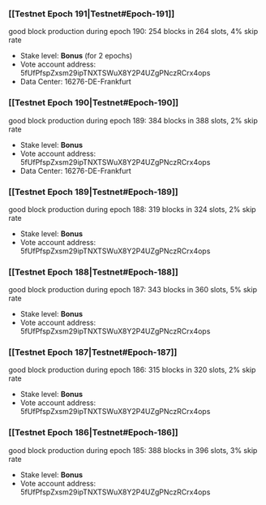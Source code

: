 ### [[Testnet Epoch 191|Testnet#Epoch-191]]
good block production during epoch 190: 254 blocks in 264 slots, 4% skip rate
* Stake level: **Bonus** (for 2 epochs)
* Vote account address: 5fUfPfspZxsm29ipTNXTSWuX8Y2P4UZgPNczRCrx4ops
* Data Center: 16276-DE-Frankfurt
### [[Testnet Epoch 190|Testnet#Epoch-190]]
good block production during epoch 189: 384 blocks in 388 slots, 2% skip rate
* Stake level: **Bonus**
* Vote account address: 5fUfPfspZxsm29ipTNXTSWuX8Y2P4UZgPNczRCrx4ops
* Data Center: 16276-DE-Frankfurt
### [[Testnet Epoch 189|Testnet#Epoch-189]]
good block production during epoch 188: 319 blocks in 324 slots, 2% skip rate
* Stake level: **Bonus**
* Vote account address: 5fUfPfspZxsm29ipTNXTSWuX8Y2P4UZgPNczRCrx4ops
### [[Testnet Epoch 188|Testnet#Epoch-188]]
good block production during epoch 187: 343 blocks in 360 slots, 5% skip rate
* Stake level: **Bonus**
* Vote account address: 5fUfPfspZxsm29ipTNXTSWuX8Y2P4UZgPNczRCrx4ops
### [[Testnet Epoch 187|Testnet#Epoch-187]]
good block production during epoch 186: 315 blocks in 320 slots, 2% skip rate
* Stake level: **Bonus**
* Vote account address: 5fUfPfspZxsm29ipTNXTSWuX8Y2P4UZgPNczRCrx4ops
### [[Testnet Epoch 186|Testnet#Epoch-186]]
good block production during epoch 185: 388 blocks in 396 slots, 3% skip rate
* Stake level: **Bonus**
* Vote account address: 5fUfPfspZxsm29ipTNXTSWuX8Y2P4UZgPNczRCrx4ops